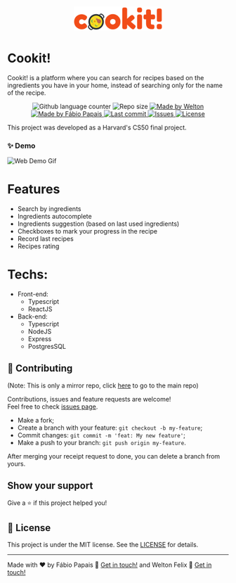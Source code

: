 <h1 align="center">
  <a target="blank">
    <img alt="Cookit!" title="Access the website" src="./logo.svg" width="40%" />
  </a>
</h1>

# Cookit!

Cookit! is a platform where you can search for recipes based on the ingredients you have in your home, instead of searching only for the name of the recipe.

<p align="center">
  <img alt="Github language counter" src="https://img.shields.io/github/languages/count/weltonfelix/cookit?color=%2304D361">

  <img alt="Repo size" src="https://img.shields.io/github/repo-size/weltonfelix/cookit">

  <a href="https://www.github.com/weltonfelix">
    <img alt="Made by Welton" src="https://img.shields.io/badge/Made%20by-Welton-%2304D361">
  </a>

  <a href="https://www.github.com/fabiopapais">
    <img alt="Made by Fábio Papais" src="https://img.shields.io/badge/Made%20by-Fábio%20Papais-%2304D361">
  </a>

  <a href="https://github.com/welton/cookit/commits/master">
    <img alt="Last commit" src="https://img.shields.io/github/last-commit/weltonfelix/cookit">
  </a>

  <a href="https://github.com/weltonfelix/cookit/issues">
    <img alt="Issues" src="https://img.shields.io/github/issues/weltonfelix/cookit">
  </a>

  <a href="https://github.com/weltonfelix/cookit/blob/master/LICENSE" target="_blank">
    <img alt="License" src="https://img.shields.io/badge/license-MIT-brightgreen"/>
  </a>
</p>

This project was developed as a Harvard's CS50 final project.
### ✨ Demo

![Web Demo Gif](./demo.gif)

# Features
- Search by ingredients
- Ingredients autocomplete
- Ingredients suggestion (based on last used ingredients)
- Checkboxes to mark your progress in the recipe
- Record last recipes
- Recipes rating

# Techs:
- Front-end:
    - Typescript
    - ReactJS
- Back-end:
    - Typescript
    - NodeJS
    - Express
    - PostgresSQL

## 🤝 Contributing
(Note: This is only a mirror repo, click [here](https://github.com/weltonfelix/cookit/issues) to go to the main repo)

Contributions, issues and feature requests are welcome!<br />Feel free to check [issues page](https://github.com/weltonfelix/cookit/issues).
- Make a fork;
- Create a branch with your feature: `git checkout -b my-feature`;
- Commit changes: `git commit -m 'feat: My new feature'`;
- Make a push to your branch: `git push origin my-feature`.

After merging your receipt request to done, you can delete a branch from yours.

## Show your support

Give a ⭐️ if this project helped you!

## 📝 License

This project is under the MIT license. See the [LICENSE](LICENSE) for details.

***
Made with ♥ by Fábio Papais :wave: [Get in touch!](mailto:fabiopapais@hotmail.com) and Welton Felix :wave: [Get in touch!](mailto:contato.weltonf@gmail.com)
